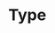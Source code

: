 # Type

<!--@include: ./installation.md -->
<!--@include: ./type-pattern.md -->
<!--@include: ./define-type.md -->
<!--@include: ./type-extension.md -->
